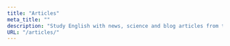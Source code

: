 ```yaml
---
title: "Articles"
meta_title: ""
description: "Study English with news, science and blog articles from the best websites"
URL: "/articles/"
---
```


